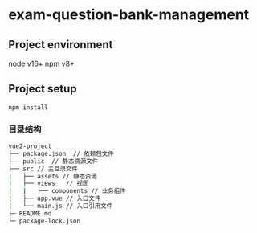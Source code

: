 # exam-question-bank-management

## Project environment
node v16+
npm  v8+

## Project setup
```
npm install
```

### 目录结构
```bash
vue2-project
├── package.json  // 依赖包文件
├── public  // 静态资源文件
├── src // 主目录文件
|   ├── assets // 静态资源
|   ├── views   // 视图
|   |   ├── components // 业务组件
|   ├── app.vue // 入口文件
|   └── main.js // 入口引用文件
├─ README.md
└─ package-lock.json
```

